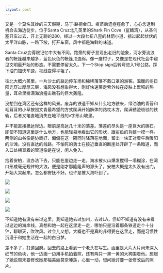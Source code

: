 ```yaml
---
layout: post
---
```


又是一个莫名其妙的三天假期，马丁·路德金日。疫苗后遗症痊愈了，心心念逮到机会去海边徒步。位于Santa Cruz北几英里的Shark Fin Cove（鲨鳍湾），从圣何塞开车过去，开上无聊的280，经过一大段七扭八歪的林荫小道、掠过起起伏伏的太平洋山脉，一路下坡，打开车窗，风中都是海鲜的味道。

Santa Cruz变得跟记忆中大有不同。路旁的房子显现出老旧的迹象，河水旁流浪者的帐篷越来越多，蓝色灰色的帐篷顶连绵，像一座村子，又像是在现代社会中窥见文明最开始的形态。不需要停留太久。下一个Stop sign后转弯进入1号公路，踩下油门加快车速，视线变得平坦了。

往北大概六英里，一片沙土的路边停车场和稀稀落落不戴口罩的游客。温暖的冬日阳光穿过厚厚云层，海风没有想象得大，刚好快速带走紫外线在皮肤上累积的热量，耳朵里排满海浪撞击礁石的巨大轰隆。

没想到在湾区还有这样的风景。废弃的铁道不知从什么地方驶来，绿油油的青苔和毛茸茸的小草按照文青最希望的方式爬满开始解体的路枕木方，爬满锈迹斑驳的铁轨，后者又笔直地消失在地平线的v字形山坡里。

并不能直接抵达岸边。眼前是高达几十米的落差。落差的尽头是一座巨大的礁石。即使不知道这里是什么地方，也能轻易地看出它的形状，跟鲨鱼的背鳍一模一样。两侧的山谷像是协商好，偏偏在这一隅同时降落在地面，留出一块正对着午后暖阳的沙滩。没有直达的线路。不怕死的勇士在接近垂直的断崖处开辟了一条暗道，而入口处横亘着的管道像是在说，闲人免入。

抱着安柏，没办法下去，只能在崖边走一走。海水被火山爆发搅得一塌糊涂，在湾口形成毫无规律的大浪，便是刚才那隆隆声的源头了。安柏大概是太久没有出门，开始大哭起来。怎么都安抚不好。也许是被大海吓到了。

![](https://blogliuhao-1301379188.cos.ap-hongkong.myqcloud.com/photos/IMG_1057.jpeg)

![](https://blogliuhao-1301379188.cos.ap-hongkong.myqcloud.com/photos/IMG_1059.jpeg)

![](https://blogliuhao-1301379188.cos.ap-hongkong.myqcloud.com/photos/IMG_1065.jpeg)

![](https://blogliuhao-1301379188.cos.ap-hongkong.myqcloud.com/photos/IMG_1067.jpeg)

不知道她有没有来过这里。我知道她去过加州，去过LA，但却不知道有没有来看过这边的海岸线。真想和她一起在这里走一走，哪怕只是沿着那条铁道走个十分钟，聊聊天，吹吹风。过会儿又想，大概也不是真的非得要在这里走，而是习惯性沉浸于和她生活在一起的白日梦。

差不多了，打道回府。回去的路上看到一个老头在写生。画里是大片大片尚未深入细节的色块，他一边画一边用手机拍着照，还有两只一黑一黄的大狗围着他。想起了她说周末要修改她那幅美丽莫奈睡莲，心里一动，想问她讨要一张修改后的照片。
